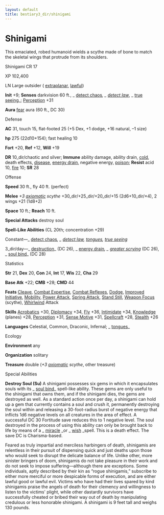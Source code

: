 ```yaml
---
layout: default
title: bestiary3_dir/shinigami
---
```

# Shinigami

This emaciated, robed humanoid wields a scythe made of bone to match the skeletal wings that protrude from its shoulders.

Shinigami CR 17

XP 102,400

LN Large outsider ( [extraplanar](../monsters_dir/creatureTypes#_extraplanar-subtype), [lawful](../monsters_dir/creatureTypes#_lawful-subtype))

**Init** +9; **Senses** darkvision 60 ft., _ [detect chaos](../spells_dir/detectChaos#_detect-chaos)_, _ [detect law](../spells_dir/detectLaw#_detect-law)_, _ [true seeing](../spells_dir/trueSeeing#_true-seeing)_; [Perception](../skills_dir/perception#_perception) +31

**Aura** [fear](../monsters_dir/universalMonsterRules#_fear-(su-or-sp)) aura (60 ft., DC 30)

Defense

**AC** 31, touch 15, flat-footed 25 (+5 Dex, +1 dodge, +16 natural, –1 size)

**hp** 275 (22d10+154); fast healing 10

**Fort** +20, **Ref** +12, **Will** +19

**DR** 10_dir/chaotic and silver; **Immune** ability damage, ability drain, [cold](../monsters_dir/creatureTypes#_cold-subtype), death effects, [disease](../monsters_dir/universalMonsterRules#_disease-(ex-or-su)), [energy drain](../monsters_dir/universalMonsterRules#_energy-drain), negative energy, [poison](../monsters_dir/universalMonsterRules#_poison-(ex-or-su)); **Resist** acid 10, [fire](../monsters_dir/creatureTypes#_fire-subtype) 10; **SR** 28

Offense

**Speed** 30 ft., fly 40 ft. (perfect)

**Melee** _+3 [axiomatic](../magicItems_dir/weapons#_weapons-axiomatic) scythe_ +30_dir/+25_dir/+20_dir/+15 (2d6+10_dir/×4), 2 wings +21 (1d8+2)

**Space** 10 ft.; **Reach** 10 ft.

**Special Attacks** destroy soul

**Spell-Like Abilities** (CL 20th; concentration +29)

Constant—_ [detect chaos](../spells_dir/detectChaos#_detect-chaos)_, _ [detect law](../spells_dir/detectLaw#_detect-law), [tongues](../spells_dir/tongues#_tongues), [true seeing](../spells_dir/trueSeeing#_true-seeing)_

3_dir/day—_ [destruction](../spells_dir/destruction#_destruction)_ (DC 26), _ [energy drain](../spells_dir/energyDrain#_energy-drain)_, _ [greater scrying](../spells_dir/scrying#_scrying-greater)_ (DC 26), _ [soul bind](../spells_dir/soulBind#_soul-bind)_ (DC 28)

Statistics

**Str** 21, **Dex** 20, **Con** 24, **Int** 17, **Wis** 22, **Cha** 29

**Base Atk** +22; **CMB** +28; **CMD** 44

**Feats** [Cleave](../feats#_cleave), [Combat Expertise](../feats#_combat-expertise), [Combat Reflexes](../feats#_combat-reflexes), [Dodge](../feats#_dodge), [Improved Initiative](../feats#_improved-initiative), [Mobility](../feats#_mobility), [Power Attack](../feats#_power-attack), [Spring Attack](../feats#_spring-attack), [Stand Still](../feats#_stand-still), [Weapon Focus](../feats#_weapon-focus) (scythe), [Whirlwind](../monsters_dir/universalMonsterRules#_whirlwind) Attack

**Skills** [Acrobatics](../skills_dir/acrobatics#_acrobatics) +30, [Diplomacy](../skills_dir/diplomacy#_diplomacy) +34, [Fly](../skills_dir/fly#_fly) +36, [Intimidate](../skills_dir/intimidate#_intimidate) +34, [Knowledge](../skills_dir/knowledge#_knowledge) (planes) +28, [Perception](../skills_dir/perception#_perception) +31, [Sense Motive](../skills_dir/senseMotive#_sense-motive) +31, [Spellcraft](../skills_dir/spellcraft#_spellcraft) +28, [Stealth](../skills_dir/stealth#_stealth) +26

**Languages** Celestial, Common, Draconic, Infernal; _ [tongues](../spells_dir/tongues#_tongues)_

Ecology

**Environment** any

**Organization** solitary

**Treasure** double (_+3 [axiomatic](../magicItems_dir/weapons#_weapons-axiomatic) scythe_, other treasure)

Special Abilities

**Destroy Soul (Su)** A shinigami possesses six gems in which it encapsulates souls with its _ [soul bind](../spells_dir/soulBind#_soul-bind)_ spell-like ability. These gems are only useful to the shinigami that owns them, and if the shinigami dies, the gems are destroyed as well. As a standard action once per day, a shinigami can hold up a gem that currently contains a soul and crush it, permanently destroying the soul within and releasing a 30-foot-radius burst of negative energy that inflicts 1d6 negative levels on all creatures in the area of effect. A successful DC 30 Fortitude save reduces this to 1 negative level. The soul destroyed in the process of using this ability can only be brought back to life by means of a _ [miracle](../spells_dir/miracle#_miracle) _or _ [wish](../spells_dir/wish#_wish) _spell. This is a death effect. The save DC is Charisma-based.

Feared as truly impartial and merciless harbingers of death, shinigamis are relentless in their pursuit of dispensing quick and just deaths upon those who would seek to disrupt the delicate balance of life. Unlike other, more sinister bringers of doom, shinigamis do not take pleasure in their work and do not seek to impose suffering—although there are exceptions. Some individuals, aptly described by their kin as “rogue shinigamis,” subscribe to either more merciful or more despicable forms of execution, and are either lawful good or lawful evil. Victims who have had their lives spared by kind shinigamis praise the angels of death for their clemency and willingness to listen to the victims' plight, while other dastardly survivors have successfully cheated or bribed their way out of death by manipulating credulous or less honorable shinigami. A shinigami is 9 feet tall and weighs 130 pounds.

